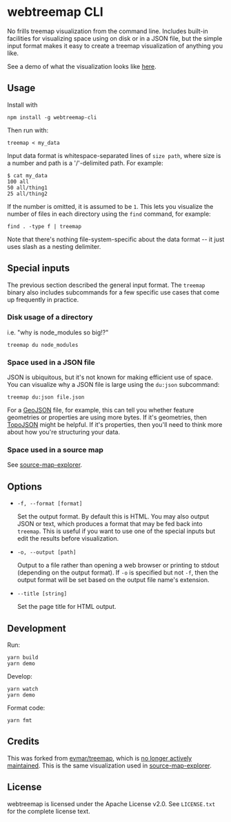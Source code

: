 # webtreemap CLI

No frills treemap visualization from the command line. Includes built-in facilities for
visualizing space using on disk or in a JSON file, but the simple input format makes it
easy to create a treemap visualization of anything you like.

See a demo of what the visualization looks like [here][demo].

## Usage

Install with

    npm install -g webtreemap-cli

Then run with:

    treemap < my_data

Input data format is whitespace-separated lines of `size path`, where size
is a number and path is a '/'-delimited path. For example:

    $ cat my_data
    100 all
    50 all/thing1
    25 all/thing2

If the number is omitted, it is assumed to be `1`. This lets you visualize the number of
files in each directory using the `find` command, for example:

    find . -type f | treemap

Note that there's nothing file-system-specific about the data format -- it
just uses slash as a nesting delimiter.

## Special inputs

The previous section described the general input format. The `treemap` binary also includes
subcommands for a few specific use cases that come up frequently in practice.

### Disk usage of a directory

i.e. "why is node_modules so big!?"

    treemap du node_modules

### Space used in a JSON file

JSON is ubiquitous, but it's not known for making efficient use of space. You can visualize
why a JSON file is large using the `du:json` subcommand:

    treemap du:json file.json

For a [GeoJSON] file, for example, this can tell you whether feature geometries or properties
are using more bytes. If it's geometries, then [TopoJSON] might be helpful. If it's properties,
then you'll need to think more about how you're structuring your data.

### Space used in a source map

See [source-map-explorer].

## Options

- `-f, --format [format]`

  Set the output format. By default this is HTML. You may also output JSON or text, which produces a format that may be fed back into `treemap`. This is useful if you want to use one of the special inputs but edit the results before visualization.

- `-o, --output [path]`

  Output to a file rather than opening a web browser or printing to stdout (depending on the output format). If `-o` is specified but not `-f`, then the output format will be set based on the output file name's extension.

- `--title [string]`

  Set the page title for HTML output.

## Development

Run:

    yarn build
    yarn demo

Develop:

    yarn watch
    yarn demo

Format code:

    yarn fmt

## Credits

This was forked from [evmar/treemap], which is [no longer actively maintained][evmar#37].
This is the same visualization used in [source-map-explorer].

## License

webtreemap is licensed under the Apache License v2.0. See `LICENSE.txt` for the
complete license text.

[demo]: http://evmar.github.io/webtreemap/
[evmar/treemap]: https://github.com/evmar/webtreemap
[source-map-explorer]: https://github.com/danvk/source-map-explorer
[evmar#37]: https://github.com/evmar/webtreemap/issues/37
[geojson]: https://geojson.org
[topojson]: https://github.com/topojson/topojson
